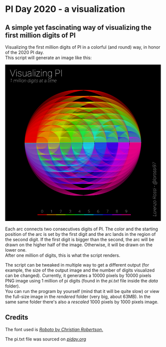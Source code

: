 # PI Day 2020 - a visualization
## A simple yet fascinating way of visualizing the first million digits of PI

Visualizing the first million digits of PI in a colorful (and round) way, in honor of the 2020 PI day.  
This script will generate an image like this:

![PI visualization](https://github.com/lorossi/pi-day-2020-visualization/blob/master/rendered/pi-title-1000px_rescaled.png)  

Each arc connects two consecutives digits of PI. The color and the starting position of the arc is set by the first digit and the arc lands in the region of the second digit. If the first digit is bigger than the second, the arc will be drawn on the higher half of the image. Otherwise, it will be drawn on the lower one.  
After one million of digits, this is what the script renders.

The script can be tweaked in multiple way to get a different output (for example, the size of the output image and the number of digits visualized can be changed). Currently, it generates a 10000 pixels by 10000 pixels PNG image using 1 million of pi digits (found in the _pi.txt_ file inside the _data_ folder).  
You can run the program by yourself (mind that it will be quite slow) or view the full-size image in the _rendered_ folder (very big, about 63MB). In the same same folder there's also a _rescaled_ 1000 pixels by 1000 pixels image.

## Credits
The font used is [_Roboto_ by _Christian Robertson_.](https://github.com/google/roboto/)

The pi.txt file was sourced on [_piday.org_](https://www.piday.org/million/)
